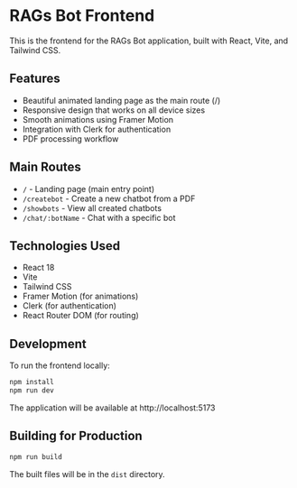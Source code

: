 # RAGs Bot Frontend

This is the frontend for the RAGs Bot application, built with React, Vite, and Tailwind CSS.

## Features

- Beautiful animated landing page as the main route (/)
- Responsive design that works on all device sizes
- Smooth animations using Framer Motion
- Integration with Clerk for authentication
- PDF processing workflow

## Main Routes

- `/` - Landing page (main entry point)
- `/createbot` - Create a new chatbot from a PDF
- `/showbots` - View all created chatbots
- `/chat/:botName` - Chat with a specific bot

## Technologies Used

- React 18
- Vite
- Tailwind CSS
- Framer Motion (for animations)
- Clerk (for authentication)
- React Router DOM (for routing)

## Development

To run the frontend locally:

```bash
npm install
npm run dev
```

The application will be available at http://localhost:5173

## Building for Production

```bash
npm run build
```

The built files will be in the `dist` directory.

